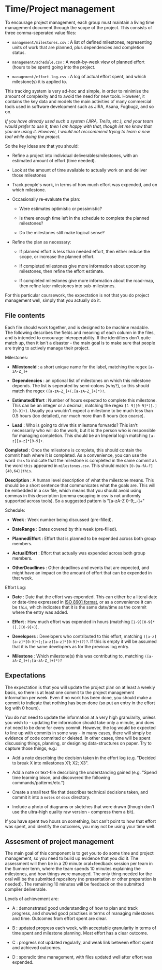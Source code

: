 Time/Project management
=======================

To encourage project management, each group must maintain a
living time management document through the scope of the project.
This consists of three comma-seperated value files:

- `management/milestones.csv` : A list of defined milestones, representing units of work that
  are planned, plus dependencies and completion status.
  
- `management/schedule.csv` : A week-by-week view of planned effort (hours to be spent) going
  into the project.

- `management/effort-log.csv` : A log of actual effort spent, and which milestone(s) it is
  applied to.

This tracking system is very ad-hoc and simple, in order to minimise the amount of
complexity and to avoid the need for new tools. However, it contains the key data
and models the main activities of many commercial tools used in software development
such as JIRA, Asana, Fogbugz, and so on.

_If you have already used such a system (JIRA, Trello, etc.), and your team would
prefer to use it, then I am happy with that, though let me know that you are using it.
However, I would not reccommend trying to learn a new tool while doing the project._

So the key ideas are that you should:

- Refine a project into individual deliverables/milestones, with an estimated amount of effort (time needed).

- Look at the amount of time available to actually work on and deliver those milestones

- Track people's work, in terms of how much effort was expended, and on which milestone.

- Occasionally re-evaluate the plan:
  
  - Were estimates optimistic or pessimistic?
  
  - Is there enough time left in the schedule to complete the planned milestones?
  
  - Do the milestones still make logical sense?

- Refine the plan as necessary:

  - If planned effort is less than needed effort, then either reduce the scope, or increase
    the planned effort.
  
  - If completed milestones give more information about upcoming milestones,
    then refine the effort estimate.
    
  - If completed milestones give more information about the road-map, then refine
    later milestones into sub-milestones.
    
For this particular coursework, the expectation is not that you do project management
well, simply that you actually do it.


File contents
-------------

Each file should work together, and is designed to be machine readable. The following
describes the fields and meaning of each column in the files, and is intended to
encourage interoperability. If the identifiers don't quite match up, then it isn't
a disaster - the main goal is to make sure that people are trying to actively
manage their project.

Milestones:

- **MilestoneId** : a short unique name for the label, matching the regex `[a-zA-Z_]+`

- **Dependencies** : an optional list of milestones on which this milestone depends. The
  list is seperated by semi-colons (why?), so this should match the regex `([a-zA-Z_]+(;[a-zA-Z_]+)*)?`.

- **EstimatedEffort** : Number of hours expected to complete this milestone. This can be an
  integer or a decimal, matching the regex `[1-9][0-9]*([.][0-9]+)`. Usually you wouldn't
  expect a milestone to be much less than 0.5 hours (too detailed), nor much more than 8 hours
  (too coarse).

- **Lead** : Who is going to drive this milestone forwards? This isn't necessarily who will
  do the work, but it is the person who is responsible for managing completion. This should
  be an Imperial login matching `[a-z][a-z]*[0-9]+`.

**Completed** : Once the milestone is complete, this should contain the commit hash where it
  is completed. As a convenience, you can use the word `this` to indicate that the milestone
  is completed in the same commit as the word `this` appeared in `milestones.csv`. This
  should match `[0-9a-fA-F]{40,64}|this`.

**Description** : A human level description of what the milestone means. This should be a short
 sentence that communicates what the goals are. This will be embedded in a csv file, which means
 that you should avoid using commas in this description (comma escaping in csv is not uniformly
 supported across tools). So a suggested pattern is "[a-zA-Z 0-9;_-]+"
 
Schedule:

- **Week** : Week number being discussed (pre-filled).

- **DateRange** : Dates covered by this week (pre-filled).

- **PlannedEffort** : Effort that is planned to be expended across both group members.

- **ActualEffort** : Effort that actually was expended across both group members.

- **OtherDeadlines** : Other deadlines and events that are expected, and might have
  an impact on the amount of effort that can be expended in that week.
  

Effort Log:

- **Date** : Date that the effort was expended. This can either be a literal date
  or date-time expressed in [ISO 8601 format](https://en.wikipedia.org/wiki/ISO_8601),
  or as a convenience it can be `this`, which indicates that it is the same
  date/time as the commit where the entry was added.
  
- **Effort** : How much effort was expended in hours (matching `[1-9][0-9]*([.][0-9]+)`).

- **Developers** : Developers who contributed to this effort, matching `([a-z][a-z]*[0-9]+(;[a-z][a-z]*[0-9]+)?)?`.
  If this is empty it will be assumed that it is the same developers as for the previous log entry.
  
- **Milestone** : Which milestone(s) this was contributing to, matching `([a-zA-Z_]+(;[a-zA-Z_]+)*)?`

Expectations
------------

The expectation is that you will update the project plan on at least a weekly
basis, so there is at least one commit to the project management information per week.
Even if no work has been done, you should make a commit to indicate that nothing has
been done (so put an entry in the effort log with 0 hours).

You do not need to update the information at a very high granularity, unless you
wish to - updating the information should take only a minute, and does not need
to be done for every commit. However, the log would be expected to line up with
commits in some way - in many cases, there will simply be evidence of code commited
or deleted. In other cases, time will be spent discussing things, planning, or
designing data-structures on paper. Try to capture those things, e.g.:

- Add a note describing the decision taken in the effort log (e.g. "Decided to
  break X into milestones X1; X2; X3".
  
- Add a note or text-file describing the understanding gained (e.g. "Spend time learning bison,
  and discovered the following commands/patterns/etc.")

- Create a small text file that describes technical decisions taken,
  and commit it into a `notes` or `docs` directory.

- Include a photo of diagrams or sketches that were drawn (though don't
  use the ultra-high quality raw version - compress them a bit).

If you have spent two hours on something, but can't point to how that
effort was spent, and identify the outcomes, you may not be using your
time well.

Assesment of project management
-------------------------------

The main goal of this component is to get you to do some time
and project management, so you need to build up evidence that
you did it. The assessment will then be in a 20 minute oral+feedback
session per team in the Summer term, where the team spends 10
minutes explaining the milestones, and how things were managed. The
only thing needed for the oral will be the submitted repository
(no presentation or other preparation is needed). The remaining
10 minutes will be feedback on the submitted compiler deliverable.

Levels of achievement are:

- A : demonstrated good understanding of how to plan and track
      progress, and showed good practises in terms of managing
      milestones and time. Outcomes from effort spent are clear.
      
- B : updated progress each week, with acceptable granularity
      in terms of time spent and milestone planning. Most effort
      has a clear outcome.
      
- C : progress not updated regularly, and weak link between effort
      spent and achieved outcomes.
      
- D : sporadic time management, with files updated well after effort was
      expended.
